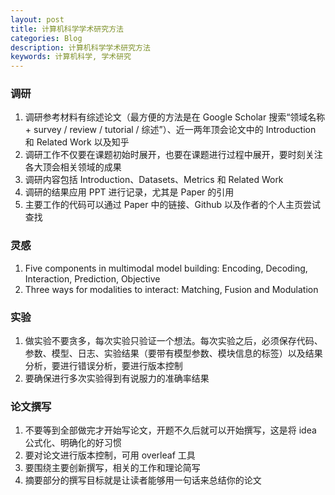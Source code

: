 ```yaml
---
layout: post
title: 计算机科学学术研究方法
categories: Blog
description: 计算机科学学术研究方法
keywords: 计算机科学, 学术研究
---
```


### 调研

1. 调研参考材料有综述论文（最方便的方法是在 Google Scholar 搜索“领域名称 + survey / review / tutorial / 综述”）、近一两年顶会论文中的 Introduction 和 Related Work 以及知乎
2. 调研工作不仅要在课题初始时展开，也要在课题进行过程中展开，要时刻关注各大顶会相关领域的成果
3. 调研内容包括 Introduction、Datasets、Metrics 和 Related Work
4. 调研的结果应用 PPT 进行记录，尤其是 Paper 的引用
5. 主要工作的代码可以通过 Paper 中的链接、Github 以及作者的个人主页尝试查找

### 灵感

1. Five components in multimodal model building: Encoding, Decoding, Interaction, Prediction, Objective
2. Three ways for modalities to interact: Matching, Fusion and Modulation

### 实验

1. 做实验不要贪多，每次实验只验证一个想法。每次实验之后，必须保存代码、参数、模型、日志、实验结果（要带有模型参数、模块信息的标签）以及结果分析，要进行错误分析，要进行版本控制
2. 要确保进行多次实验得到有说服力的准确率结果

### 论文撰写

1. 不要等到全部做完才开始写论文，开题不久后就可以开始撰写，这是将 idea 公式化、明确化的好习惯
2. 要对论文进行版本控制，可用 overleaf 工具
3. 要围绕主要创新撰写，相关的工作和理论简写
4. 摘要部分的撰写目标就是让读者能够用一句话来总结你的论文